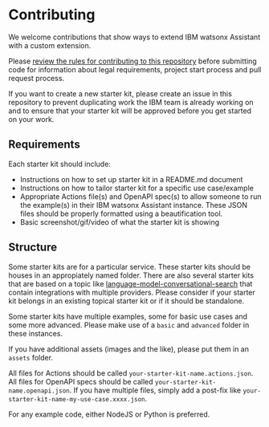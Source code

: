 # Contributing

We welcome contributions that show ways to extend IBM watsonx Assistant with a custom extension.

Please [review the rules for contributing to this repository](../../CONTRIBUTING.md) before submitting code for information about legal requirements, project start process and pull request process.

If you want to create a new starter kit, please create an issue in this repository to prevent duplicating work the IBM team is already working on and to ensure that your starter kit will be approved before you get started on your work.

## Requirements
Each starter kit should include:

- Instructions on how to set up starter kit in a README.md document
- Instructions on how to tailor starter kit for a specific use case/example
- Appropriate Actions file(s) and OpenAPI spec(s) to allow someone to run the example(s) in their IBM watsonx Assistant instance. These JSON files should be properly formatted using a beautification tool.
- Basic screenshot/gif/video of what the starter kit is showing

## Structure
Some starter kits are for a particular service. These starter kits should be houses in an appropiately named folder. There are also several starter kits that are based on a topic like [language-model-conversational-search](./starter-kits/language-model-conversational-search/) that contain integrations with multiple providers. Please consider if your starter kit belongs in an existing topical starter kit or if it should be standalone.

Some starter kits have multiple examples, some for basic use cases and some more advanced. Please make use of a `basic` and `advanced` folder in these instances.

If you have additional assets (images and the like), please put them in an `assets` folder.

All files for Actions should be called `your-starter-kit-name.actions.json`. All files for OpenAPI specs should be called `your-starter-kit-name.openapi.json`. If you have multiple files, simply add a post-fix like `your-starter-kit-name-my-use-case.xxxx.json`.

For any example code, either NodeJS or Python is preferred.